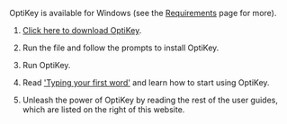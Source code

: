 OptiKey is available for Windows (see the [Requirements](https://github.com/JuliusSweetland/OptiKey/wiki/Requirements) page for more).

1. [Click here to download OptiKey](https://github.com/JuliusSweetland/OptiKey/releases/download/v1.2.7/OptiKeySetup-1.2.7.exe).

2. Run the file and follow the prompts to install OptiKey.

3. Run OptiKey.

4. Read ['Typing your first word'](https://github.com/JuliusSweetland/OptiKey/wiki/Type-your-first-word) and learn how to start using OptiKey.

5. Unleash the power of OptiKey by reading the rest of the user guides, which are listed on the right of this website.